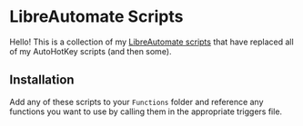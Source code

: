 ﻿# LibreAutomate Scripts

Hello! This is a collection of my [LibreAutomate scripts](https://www.libreautomate.com/) that have replaced
all of my AutoHotKey scripts (and then some).

## Installation
Add any of these scripts to your `Functions` folder and reference any functions you want to use
by calling them in the appropriate triggers file.
